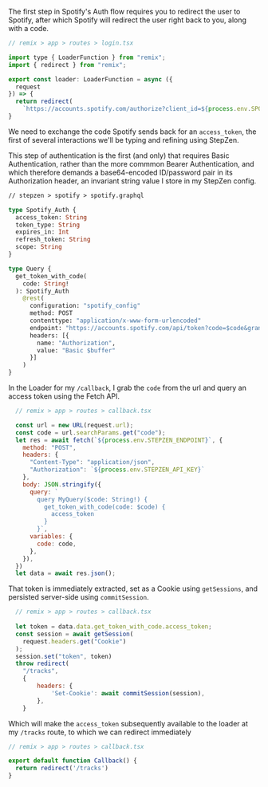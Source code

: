 The first step in Spotify's Auth flow requires you to redirect the user to Spotify, after which Spotify will redirect the user right back to you, along with a code. 

```js
// remix > app > routes > login.tsx

import type { LoaderFunction } from "remix";
import { redirect } from "remix";

export const loader: LoaderFunction = async ({
  request
}) => {
  return redirect(
    `https://accounts.spotify.com/authorize?client_id=${process.env.SPOTIFY_CLIENT_ID}&response_type=code&redirect_uri=http://localhost:3000/callback&scope=user-read-private%20user-library-read`);
}
```

We need to exchange the code Spotify sends back for an <code>access_token</code>, the first of several interactions we'll be typing and refining using StepZen.

This step of authentication is the first (and only) that requires Basic Authentication, rather than the more commmon Bearer Authentication, and which 
therefore demands a base64-encoded ID/password pair in its Authorization header, an invariant string value I store in my StepZen config.

```graphql
// stepzen > spotify > spotify.graphql

type Spotify_Auth {
  access_token: String
  token_type: String
  expires_in: Int
  refresh_token: String
  scope: String
}

type Query {
  get_token_with_code(
    code: String!
  ): Spotify_Auth
    @rest(
      configuration: "spotify_config"
      method: POST
      contenttype: "application/x-www-form-urlencoded"
      endpoint: "https://accounts.spotify.com/api/token?code=$code&grant_type=authorization_code&redirect_uri=http://localhost:3000/callback"
      headers: [{
        name: "Authorization",
        value: "Basic $buffer"
      }]
    )
}
```

In the Loader for my <code>/callback</code>, I grab the <code>code</code> from the url and query an access token using the Fetch API.

```js
  // remix > app > routes > callback.tsx

  const url = new URL(request.url);
  const code = url.searchParams.get("code");
  let res = await fetch(`${process.env.STEPZEN_ENDPOINT}`, {
    method: "POST",
    headers: {
      "Content-Type": "application/json",
      "Authorization": `${process.env.STEPZEN_API_KEY}`
    },
    body: JSON.stringify({
      query: `
        query MyQuery($code: String!) {
          get_token_with_code(code: $code) {
            access_token
          }
        }`,
      variables: {
        code: code,
      },
    }),
  })
  let data = await res.json();
```


That token is immediately extracted, set as a Cookie using <code>getSessions</code>, and persisted server-side using <code>commitSession</code>.

```js
  // remix > app > routes > callback.tsx
  
  let token = data.data.get_token_with_code.access_token;
  const session = await getSession(
    request.headers.get("Cookie")
  );
  session.set("token", token)
  throw redirect(
    "/tracks",
    {
        headers: {
            'Set-Cookie': await commitSession(session),
        },
    }
```

Which will make the <code>access_token</code> subsequently available to the loader at my <code>/tracks</code> route, to which we can redirect immediately

```js
// remix > app > routes > callback.tsx

export default function Callback() {
  return redirect('/tracks')
}
```

